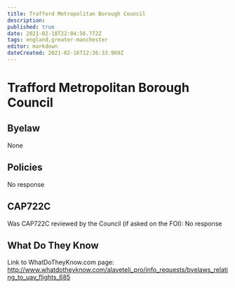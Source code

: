 ```yaml
---
title: Trafford Metropolitan Borough Council
description: 
published: true
date: 2021-02-18T22:04:56.772Z
tags: england,greater-manchester
editor: markdown
dateCreated: 2021-02-16T12:36:33.969Z
---
```


# Trafford Metropolitan Borough Council


## Byelaw
None

## Policies
No response

## CAP722C

Was CAP722C reviewed by the Council (if asked on the FOI): No response

## What Do They Know

Link to WhatDoTheyKnow.com page:
http://www.whatdotheyknow.com/alaveteli_pro/info_requests/byelaws_relating_to_uav_flights_685

